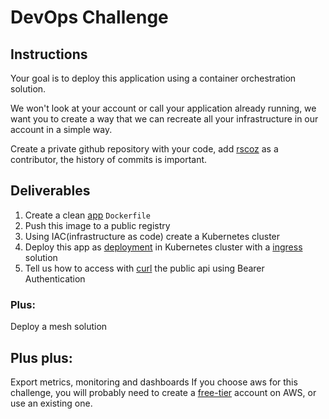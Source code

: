# DevOps Challenge

## Instructions

Your goal is to deploy this application using a container orchestration solution.


We won't look at your account or call your application already running, we want you to create a way that we can recreate all your infrastructure in our account in a simple way.

Create a private github repository with your code, add [rscoz](https://github.com/rscoz) as a contributor, the history of commits is important.

## Deliverables
1. Create a clean [app](./app) `Dockerfile`
2. Push this image to a public registry
3. Using IAC(infrastructure as code) create a Kubernetes cluster
4. Deploy this app as [deployment](https://kubernetes.io/docs/concepts/workloads/controllers/deployment/) in Kubernetes cluster with a [ingress](https://kubernetes.io/docs/concepts/services-networking/ingress/) solution
5. Tell us how to access with [curl](https://curl.haxx.se/) the public api using Bearer Authentication


### Plus:
Deploy a mesh solution

## Plus plus: 
Export metrics, monitoring and dashboards
If you choose aws for this challenge, you will probably need to create a [free-tier](https://aws.amazon.com/free/) account on AWS, or use an existing one.
